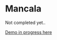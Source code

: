 # Mancala

Not completed yet..

<a href="https://ravenmyst.net/work/mancala/">Demo in progress here</a>